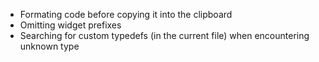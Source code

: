 - Formating code before copying it into the clipboard
- Omitting widget prefixes
- Searching for custom typedefs (in the current file) when encountering unknown type
